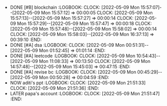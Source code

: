 - DONE [#B] blockchain
  :LOGBOOK:
  CLOCK: [2022-05-09 Mon 15:57:07]--[2022-05-09 Mon 15:57:12] =>  00:00:05
  CLOCK: [2022-05-09 Mon 15:57:13]--[2022-05-09 Mon 15:57:27] =>  00:00:14
  CLOCK: [2022-05-09 Mon 15:57:29]--[2022-05-09 Mon 15:57:47] =>  00:00:18
  CLOCK: [2022-05-09 Mon 15:57:48]--[2022-05-09 Mon 15:58:02] =>  00:00:14
  CLOCK: [2022-05-09 Mon 15:58:03]--[2022-05-09 Mon 16:37:13] =>  00:39:10
  :END:
- DONE [#A] dsa
  :LOGBOOK:
  CLOCK: [2022-05-09 Mon 00:51:31]--[2022-05-09 Mon 01:52:45] =>  01:01:14
  :END:
- DONE [#A] leetcode
  :LOGBOOK:
  CLOCK: [2022-05-09 Mon 10:54:43]--[2022-05-09 Mon 11:08:33] =>  00:13:50
  CLOCK: [2022-05-09 Mon 14:57:48]--[2022-05-09 Mon 15:45:03] =>  00:47:15
  :END:
- DONE [#A] revise bc
  :LOGBOOK:
  CLOCK: [2022-05-09 Mon 00:45:29]--[2022-05-09 Mon 00:50:28] =>  00:04:59
  :END:
- NOW aditi's ppt
  :LOGBOOK:
  CLOCK: [2022-05-09 Mon 21:51:33]
  CLOCK: [2022-05-09 Mon 21:51:36]
  :END:
- LATER papa's account
  :LOGBOOK:
  CLOCK: [2022-05-09 Mon 21:51:47]
  :END: